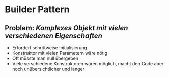 # Builder Pattern
## **Problem:** *Komplexes Objekt mit vielen verschiedenen Eigenschaften*

 - Erfordert schrittweise Initialisierung
- Konstruktor mit vielen Parametern wäre nötig
- Oft müsste man null übergeben
- Viele verschiedene Konstruktoren wären möglich, macht den Code aber noch unübersichtlicher und länger